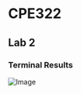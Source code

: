 # CPE322
## Lab 2

### Terminal Results

![Image](https://github.com/user-attachments/assets/8edb3455-deb8-4722-97df-cdab0d33c8a6)
